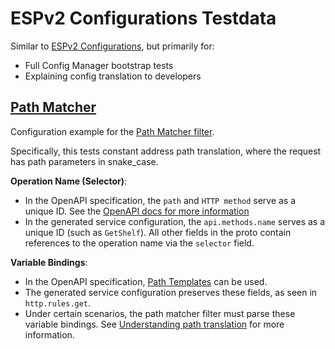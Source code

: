 # ESPv2 Configurations Testdata

Similar to [ESPv2 Configurations](../README.md), but primarily for:
- Full Config Manager bootstrap tests
- Explaining config translation to developers

## [Path Matcher](path_matcher)

Configuration example for the [Path Matcher filter](../../src/envoy/http/path_matcher/README.md).

Specifically, this tests constant address path translation, where the request has path parameters in snake_case.

**Operation Name (Selector)**:

- In the OpenAPI specification, the `path` and `HTTP method` serve as a unique ID.
See the [OpenAPI docs for more information](https://swagger.io/docs/specification/paths-and-operations/)
- In the generated service configuration, the `api.methods.name` serves as a unique ID (such as `GetShelf`).
All other fields in the proto contain references to the operation name via the `selector` field.

**Variable Bindings**:

- In the OpenAPI specification, [Path Templates](https://swagger.io/docs/specification/paths-and-operations/) can be used.
- The generated service configuration preserves these fields, as seen in `http.rules.get`.
- Under certain scenarios, the path matcher filter must parse these variable bindings.
See [Understanding path translation](https://cloud.google.com/endpoints/docs/openapi/openapi-extensions#understanding_path_translation)
for more information.